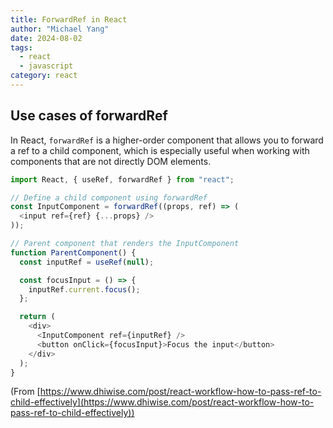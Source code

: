 ```yaml
---
title: ForwardRef in React
author: "Michael Yang"
date: 2024-08-02
tags:
  - react
  - javascript
category: react
---
```


## Use cases of forwardRef

In React, `forwardRef` is a higher-order component that allows you to forward a ref to a child component, which is especially useful when working with components that are not directly DOM elements.

```js
import React, { useRef, forwardRef } from "react";

// Define a child component using forwardRef
const InputComponent = forwardRef((props, ref) => (
  <input ref={ref} {...props} />
));

// Parent component that renders the InputComponent
function ParentComponent() {
  const inputRef = useRef(null);

  const focusInput = () => {
    inputRef.current.focus();
  };

  return (
    <div>
      <InputComponent ref={inputRef} />
      <button onClick={focusInput}>Focus the input</button>
    </div>
  );
}
```

(From [https://www.dhiwise.com/post/react-workflow-how-to-pass-ref-to-child-effectively](https://www.dhiwise.com/post/react-workflow-how-to-pass-ref-to-child-effectively))
